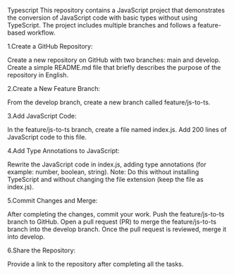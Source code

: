 Typescript
This repository contains a JavaScript project that demonstrates the conversion of JavaScript code with basic types without using TypeScript. The project includes multiple branches and follows a feature-based workflow.

1.Create a GitHub Repository:

Create a new repository on GitHub with two branches: main and develop. Create a simple README.md file that briefly describes the purpose of the repository in English.

2.Create a New Feature Branch:

From the develop branch, create a new branch called feature/js-to-ts.

3.Add JavaScript Code:

In the feature/js-to-ts branch, create a file named index.js. Add 200 lines of JavaScript code to this file.

4.Add Type Annotations to JavaScript:

Rewrite the JavaScript code in index.js, adding type annotations (for example: number, boolean, string). Note: Do this without installing TypeScript and without changing the file extension (keep the file as index.js).

5.Commit Changes and Merge:

After completing the changes, commit your work. Push the feature/js-to-ts branch to GitHub. Open a pull request (PR) to merge the feature/js-to-ts branch into the develop branch. Once the pull request is reviewed, merge it into develop.

6.Share the Repository:

Provide a link to the repository after completing all the tasks.
